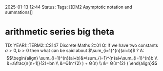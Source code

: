 2025-01-13 12:44
Status: 
Tags: [[DM2 Asymptotic notation and summations]]
# arithmetic series big theta

TD: YEAR1::TERM2::CS147 Discrete Maths 2::01 
Q: If we have two constants $a > 0, b > 0$ then what can be said about $\sum_{i=1}^{n}(ai+b)$
?
A:$$\begin{align}
\sum_{i=1}^{n}(ai+b)&=\sum_{i=1}^{n}ai+\sum_{i=1}^{n}b \\
&=a\frac{n(n+1)}{2}+bn \\
&=Θ(n^{2} ) + Θ(n) \\
&= Θ(n^{2} )
\end{align}$$ 
<!--ID: 1736772631383-->
